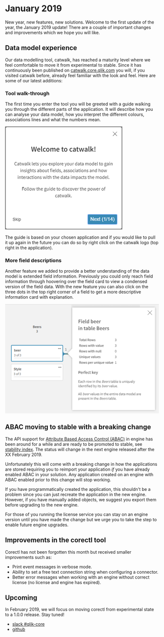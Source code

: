 # January 2019

New year, new features, new solutions. Welcome to the first update of the year, the January 2019 update! There are a
couple of important changes and improvements which we hope you will like.

## Data model experience

Our data modelling tool, catwalk, has reached a maturity level where we feel comfortable to move it from experimental
to stable. Since it has continuously been published on [catwalk.core.qlik.com](https://catwalk.core.qlik.com)
you will, if you visited catwalk before, already feel familiar with the look and feel. Here are some of our latest
additions:

### Tool walk-through

The first time you enter the tool you will be greeted with a guide walking you through the different parts of the
application. It will describe how you can analyse your data model, how you interpret the different colours, associations
lines and what the numbers mean.

![screenshot](../images/catwalk-walk-through.png)

The guide is based on your chosen application and if you would like to pull it up again in the future you can do so by
right click on the catwalk logo (top right in the application).

### More field descriptions

Another feature we added to provide a better understanding of the data model is extended field information. Previously
you could only reach field information through hoovering over the field card to view a condensed version of the field
data. With the new feature you can also click on the three dots in the top right corner of a field to get a more
descriptive information card with explanation.

![screenshot](../images/catwalk-field-info.png)

## ABAC moving to stable with a breaking change

The API support for [Attribute Based Access Control (ABAC)](../../services/qix-engine/access-control/) in engine has been
around for a while and are ready to be promoted to stable, see
[stability index](../../conventions/api-strategy/#stability-index). The status will change in the next engine released
after the XX February 2019.

Unfortunately this will come with a breaking change in how the applications are stored requiring you to reimport your
application *if* you have already enabled ABAC in your solution. Any application created on an engine with ABAC enabled
prior to this change will stop working.

If you have programmatically created the application, this shouldn't be a problem since you can just recreate the
application in the new engine. However, if you have manually added objects, we suggest you export them before upgrading
to the new engine.

For those of you running the license service you can stay on an engine version until you have made the change but we
urge you to take the step to enable future engine upgrades.

## Improvements in the corectl tool

Corectl has not been forgotten this month but received smaller improvements such as:

* Print event messages in verbose mode.
* Ability to set a free text connection string when configuring a connector.
* Better error messages when working with an engine without correct license (no license and engine has expired).

## Upcoming

In February 2019, we will focus on moving corectl from experimental state to a 1.0.0 release. Stay tuned!

* [slack #qlik-core](https://qlik-branch.slack.com/channels/qlik-core)
* [github](https://github.com/qlik-oss)
